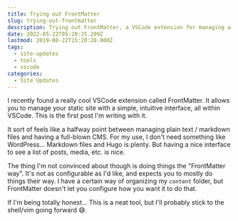 ```yaml
---
title: Trying out FrontMatter
slug: trying-out-frontmatter
description: Trying out FrontMatter, a VSCode extension for managing a static site
date: 2022-05-22T05:20:25.209Z
lastmod: 2019-08-22T15:20:28.000Z
tags:
  - site-updates
  - tools
  - vscode
categories:
  - Site Updates
---
```


I recently found a really cool VSCode extension called FrontMatter. It allows you to manage your static site with a simple, intuitive interface, all within VSCode. This is the first post I'm writing with it.

It sort of feels like a halfway point between managing plain text / markdown files and having a full-blown CMS. For my use, I don't need something like WordPress... Markdown files and Hugo is plenty. But having a nice interface to see a list of posts, media, etc. is nice.

The thing I'm not convinced about though is doing things the "FrontMatter way". It's not as configurable as I'd like, and expects you to mostly do things their way. I have a certain way of organizing my `content` folder, but FrontMatter doesn't let you configure how you want it to do that.

If I'm being totally honest... This is a neat tool, but I'll probably stick to the shell/vim going forward 😅.
